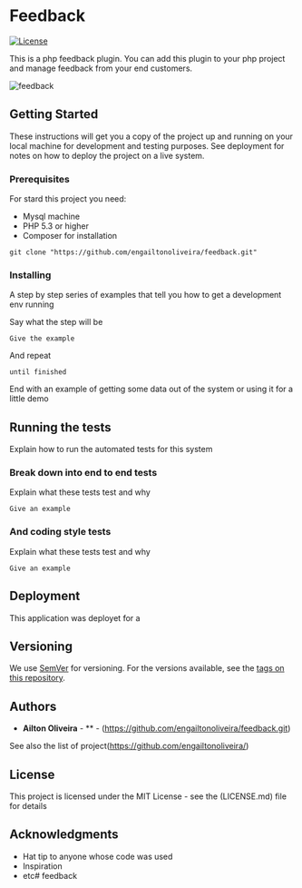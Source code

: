 # Feedback

[![License](http://img.shields.io/:license-mit-blue.svg?style=flat-square)](http://doge.mit-license.org)

This is a php feedback plugin.
You can add this plugin to your php project and manage feedback from your end customers.

![feedback](https://repository-images.githubusercontent.com/211730414/55ef2f80-e486-11e9-8286-92b645fde3ce)


## Getting Started

These instructions will get you a copy of the project up and running on your local machine for development and testing purposes. See deployment for notes on how to deploy the project on a live system.

### Prerequisites

For stard this project you need:

* Mysql machine
* PHP 5.3 or higher
* Composer for installation

```
git clone "https://github.com/engailtonoliveira/feedback.git"
```

### Installing

A step by step series of examples that tell you how to get a development env running

Say what the step will be

```
Give the example
```

And repeat

```
until finished
```

End with an example of getting some data out of the system or using it for a little demo

## Running the tests

Explain how to run the automated tests for this system

### Break down into end to end tests

Explain what these tests test and why

```
Give an example
```

### And coding style tests

Explain what these tests test and why

```
Give an example
```

## Deployment

This application was deployet for a 


## Versioning

We use [SemVer](http://semver.org/) for versioning. For the versions available, see the [tags on this repository](https://github.com/your/project/tags). 

## Authors

* **Ailton Oliveira** - ** - (https://github.com/engailtonoliveira/feedback.git)

See also the list of project(https://github.com/engailtonoliveira/)

## License

This project is licensed under the MIT License - see the (LICENSE.md) file for details

## Acknowledgments

* Hat tip to anyone whose code was used
* Inspiration
* etc# feedback
